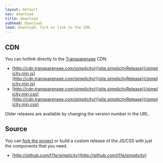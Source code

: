 ```yaml
---
layout: default
nav: download
title: download
subhead: Download
lead: Download, fork or link to the CDN.
---
```


CDN
---

You can hotlink directly to the [Transparensee](http://transparensee.com) CDN.

* [http://cdn.transparensee.com/simplicity/{{site.simplicityRelease}}/simplicity.min.js](http://cdn.transparensee.com/simplicity/{{site.simplicityRelease}}/simplicity.min.js)
* [http://cdn.transparensee.com/simplicity/{{site.simplicityRelease}}/simplicity.min.css](http://cdn.transparensee.com/simplicity/{{site.simplicityRelease}}/simplicity.min.css)

Older releases are available by changing the version number in the URL.

Source
------

You can [fork the project](https://github.com/t11e/simplicity/fork_select) or build a custom release of the JS/CSS with just the components that you need.

* [http://github.com/t11e/simplicity](http://github.com/t11e/simplicity)
